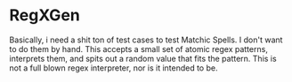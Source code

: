 # RegXGen

Basically, i need a shit ton of test cases to test Matchic Spells. I don't want to do them by hand. This accepts a small set of atomic regex patterns, interprets them, and spits out a random value that fits the pattern. This is not a full blown regex interpreter, nor is it intended to be.
